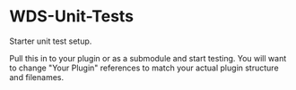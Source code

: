 WDS-Unit-Tests
==============

Starter unit test setup.

Pull this in to your plugin or as a submodule and start testing. You will want to change "Your Plugin" references to match your actual plugin structure and filenames.
